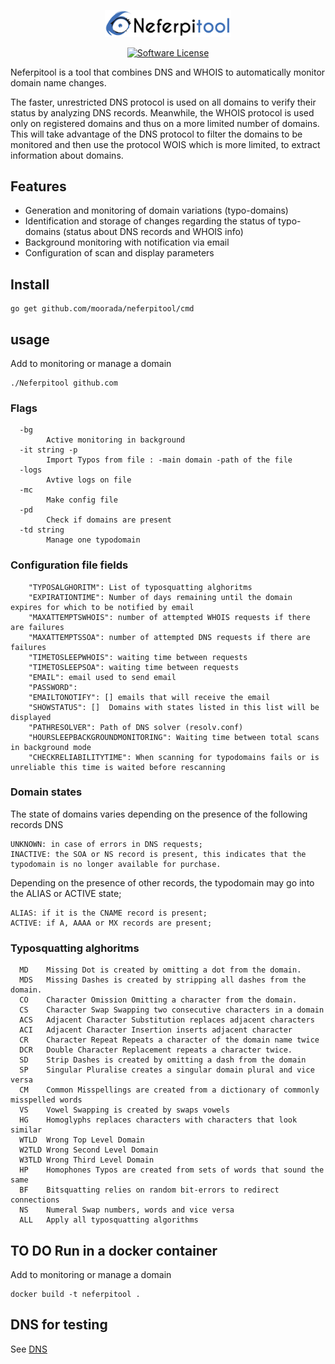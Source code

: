 <p align="center">
  <img alt="Neferpitool" src="https://raw.githubusercontent.com/moorada/neferpitool/master/logo.png" width="40%" />

</p>


  <p align="center"><a href="https://github.com/moorada/neferpitool/blob/master/LICENSE.md"><img alt="Software License" src="https://img.shields.io/badge/license-GPL3-brightgreen.svg?style=flat-square"></a></p>

Neferpitool is a tool that combines DNS and WHOIS to automatically monitor domain name changes.

The faster, unrestricted DNS protocol is used on all domains to verify their status by analyzing DNS records. Meanwhile, the WHOIS protocol is used only on registered domains and thus on a more limited number of domains.
This will take advantage of the DNS protocol to filter the domains to be monitored and then use the protocol WOIS which is more limited, to extract information about domains.

## Features

* Generation and monitoring of domain variations (typo-domains)
* Identification and storage of changes regarding the status of typo-domains (status about DNS records and WHOIS info)
* Background monitoring with notification via email
* Configuration of scan and display parameters

## Install

```
go get github.com/moorada/neferpitool/cmd
```

## usage

Add to monitoring or manage a domain

```
./Neferpitool github.com

```
### Flags

```
  -bg
    	Active monitoring in background
  -it string -p 
    	Import Typos from file : -main domain -path of the file
  -logs
    	Avtive logs on file
  -mc
    	Make config file
  -pd
    	Check if domains are present
  -td string
    	Manage one typodomain

```


### Configuration file fields

```
    "TYPOSALGHORITM": List of typosquatting alghoritms
    "EXPIRATIONTIME": Number of days remaining until the domain expires for which to be notified by email
    "MAXATTEMPTSWHOIS": number of attempted WHOIS requests if there are failures
    "MAXATTEMPTSSOA": number of attempted DNS requests if there are failures
    "TIMETOSLEEPWHOIS": waiting time between requests
    "TIMETOSLEEPSOA": waiting time between requests
    "EMAIL": email used to send email
    "PASSWORD":
    "EMAILTONOTIFY": [] emails that will receive the email
    "SHOWSTATUS": []  Domains with states listed in this list will be displayed
    "PATHRESOLVER": Path of DNS solver (resolv.conf)
    "HOURSLEEPBACKGROUNDMONITORING": Waiting time between total scans in background mode
    "CHECKRELIABILITYTIME": When scanning for typodomains fails or is unreliable this time is waited before rescanning

```
### Domain states
The state of domains varies depending on the presence of the following records DNS

```
UNKNOWN: in case of errors in DNS requests;
INACTIVE: the SOA or NS record is present, this indicates that the typodomain is no longer available for purchase.
```
Depending on the presence of other records, the typodomain may  go into the ALIAS or ACTIVE state;
```
ALIAS: if it is the CNAME record is present;
ACTIVE: if A, AAAA or MX records are present;
```

### Typosquatting alghoritms
```
  MD	Missing Dot is created by omitting a dot from the domain.
  MDS	Missing Dashes is created by stripping all dashes from the domain.
  CO	Character Omission Omitting a character from the domain.
  CS	Character Swap Swapping two consecutive characters in a domain
  ACS	Adjacent Character Substitution replaces adjacent characters
  ACI	Adjacent Character Insertion inserts adjacent character 
  CR	Character Repeat Repeats a character of the domain name twice
  DCR	Double Character Replacement repeats a character twice.
  SD	Strip Dashes is created by omitting a dash from the domain
  SP	Singular Pluralise creates a singular domain plural and vice versa
  CM	Common Misspellings are created from a dictionary of commonly misspelled words
  VS	Vowel Swapping is created by swaps vowels
  HG	Homoglyphs replaces characters with characters that look similar
  WTLD	Wrong Top Level Domain
  W2TLD	Wrong Second Level Domain
  W3TLD	Wrong Third Level Domain
  HP	Homophones Typos are created from sets of words that sound the same
  BF	Bitsquatting relies on random bit-errors to redirect connections
  NS	Numeral Swap numbers, words and vice versa
  ALL   Apply all typosquatting algorithms
```

## TO DO Run in a docker container 
Add to monitoring or manage a domain
```
docker build -t neferpitool .

```

## DNS for testing

See [DNS](dns) 